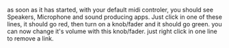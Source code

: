 as soon as it has started, with your default midi controler, you should see Speakers, Microphone and sound producing apps. Just click in one of these lines, it should go red, then turn on a knob/fader and it should go green. you can now change it's volume with this knob/fader. just right click in one line to remove a link.

